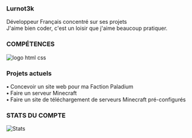 ### **Lurnot3k**

Développeur Français concentré sur ses projets<br />
J'aime bien coder, c'est un loisir que j'aime beaucoup pratiquer.

### **COMPÉTENCES**

![logo html css](https://cdn.discordapp.com/attachments/566639457286094860/835136088288788480/css-html2-e1517475681211-2.png)

### **Projets actuels**

**•** Concevoir un site web pour ma Faction Paladium
<br />**•** Faire un serveur Minecraft<br />
**•** Faire un site de téléchargement de serveurs Minecraft pré-configurés

### **STATS DU COMPTE**

![Stats](https://github-readme-stats.vercel.app/api?username=orangina-mc&show_icons=true&theme=algolia&locale=fr)
